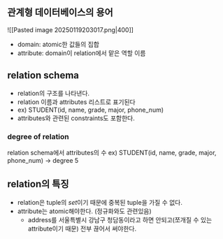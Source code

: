 ## 관계형 데이터베이스의 용어
![[Pasted image 20250119203017.png|400]]
- domain: atomic한 값들의 집합
- attribute: domain이 relation에서 맡은 역할 이름

## relation schema
- relation의 구조를 나타낸다.
- relation 이름과 attributes 리스트로 표기된다
- ex) STUDENT(id, name, grade, major, phone_num)
- attributes와 관련된 constraints도 포함한다.
### degree of relation
relation schema에서 attributes의 수
ex) STUDENT(id, name, grade, major, phone_num) -> degree 5

## relation의 특징
- relation은 tuple의 *set*이기 때문에 중복된 tuple을 가질 수 없다.
- attribute는 atomic해야한다. (정규화와도 관련있음)
	- address를 서울특별시 강남구 청담동이라고 하면 안되고(쪼개질 수 있는 attribute이기 때문) 전부 끊어서 써야한다.